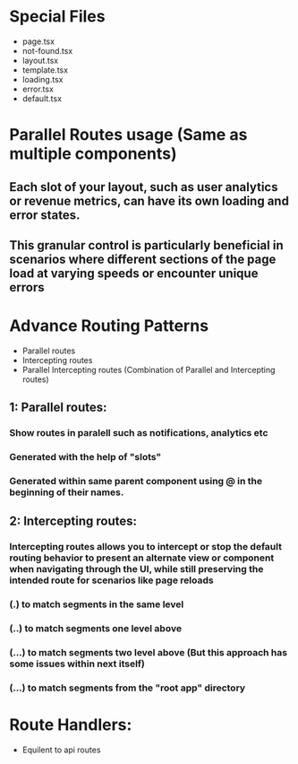 # Special Files
<ul>
    <li>page.tsx</li>
    <li>not-found.tsx</li>
    <li>layout.tsx</li>
    <li>template.tsx</li>
    <li>loading.tsx</li>
    <li>error.tsx</li>
    <li>default.tsx</li> <!--This file acts as a fallback for the "slot" means paralell routes when you refresh the browser, if default.tsx is not present, the ui will go to not-found.tsx-->
</ul>


# Parallel Routes usage (Same as multiple components)
## Each slot of your layout, such as user analytics or revenue metrics, can have its own loading and error states.

## This granular control is particularly beneficial in scenarios where different sections of the page load at varying speeds or encounter unique errors


# Advance Routing Patterns

<ul>
    <li>Parallel routes</li>
    <li>Intercepting routes</li>
    <li>Parallel Intercepting routes (Combination of Parallel and Intercepting routes)</li>
</ul>

## 1: Parallel routes:

### Show routes in paralell such as notifications, analytics etc
### Generated with the help of "slots"
### Generated within same parent component using @ in the beginning of their names.

## 2: Intercepting routes:

### Intercepting routes allows you to intercept or stop the default routing behavior to present an alternate view or component when navigating through the UI, while still preserving the intended route for scenarios like page reloads
### (.) to match segments in the same level
### (..) to match segments one level above
### (...) to match segments two level above (But this approach has some issues within next itself)
### (...) to match segments from the "root app" directory


# Route Handlers:
- Equilent to api routes
